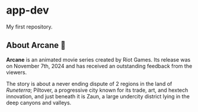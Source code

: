# app-dev
My first repository.

## About Arcane :raised_hands: 
**Arcane** is an animated movie series created by Riot Games. Its release was on November 7th, 2024 and has received an outstanding feedback from the viewers.

The story is about a never ending dispute of 2 regions in the land of *Runeterra*; Piltover, a progressive city known for its trade, art, and hextech innovation, and just beneath it is Zaun, a large undercity district lying in the deep canyons and valleys.


